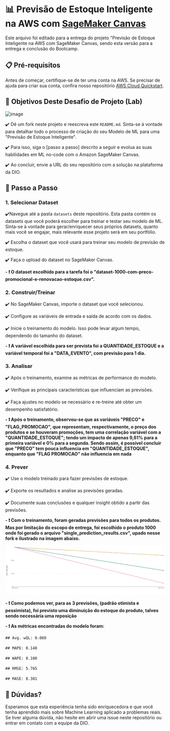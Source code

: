 # 📊 Previsão de Estoque Inteligente na AWS com [SageMaker Canvas](https://aws.amazon.com/pt/sagemaker/canvas/)

Este arquivo foi editado para a entrega do projeto "Previsão de Estoque Inteligente na AWS com SageMaker Canvas, sendo esta versão para a entrega e conclusão do Bootcamp.

## 📋 Pré-requisitos

Antes de começar, certifique-se de ter uma conta na AWS. Se precisar de ajuda para criar sua conta, confira nosso repositório [AWS Cloud Quickstart](https://github.com/digitalinnovationone/aws-cloud-quickstart).


## 🎯 Objetivos Deste Desafio de Projeto (Lab)

![image](https://github.com/digitalinnovationone/lab-aws-sagemaker-canvas-estoque/assets/730492/72f5c21f-5562-491e-aa42-2885a3184650)

:heavy_check_mark: Dê um fork neste projeto e reescreva este `README.md`. Sinta-se à vontade para detalhar todo o processo de criação do seu Modelo de ML para uma "Previsão de Estoque Inteligente".

:heavy_check_mark: Para isso, siga o [passo a passo] descrito a seguir e evolua as suas habilidades em ML no-code com o Amazon SageMaker Canvas.

:heavy_check_mark: Ao concluir, envie a URL do seu repositório com a solução na plataforma da DIO.


## 🚀 Passo a Passo

### 1. Selecionar Dataset

:heavy_check_mark:Navegue até a pasta `datasets` deste repositório. Esta pasta contém os datasets que você poderá escolher para treinar e testar seu modelo de ML. Sinta-se à vontade para gerar/enriquecer seus próprios datasets, quanto mais você se engajar, mais relevante esse projeto será em seu portfólio.

:heavy_check_mark:   Escolha o dataset que você usará para treinar seu modelo de previsão de estoque.

:heavy_check_mark:   Faça o upload do dataset no SageMaker Canvas.

**-  :heavy_exclamation_mark:  O dataset escolhido para a tarefa foi o "dataset-1000-com-preco-promocional-e-renovacao-estoque.csv".**

### 2. Construir/Treinar

:heavy_check_mark:   No SageMaker Canvas, importe o dataset que você selecionou.

:heavy_check_mark:   Configure as variáveis de entrada e saída de acordo com os dados.

:heavy_check_mark:   Inicie o treinamento do modelo. Isso pode levar algum tempo, dependendo do tamanho do dataset.

**-    :heavy_exclamation_mark: A variável escolhida para ser prevista foi a QUANTIDADE_ESTOQUE e a variável temporal foi a "DATA_EVENTO", com previsão para 1 dia.**

### 3. Analisar

:heavy_check_mark:   Após o treinamento, examine as métricas de performance do modelo.

:heavy_check_mark:   Verifique as principais características que influenciam as previsões.

:heavy_check_mark:   Faça ajustes no modelo se necessário e re-treine até obter um desempenho satisfatório.

**-    :heavy_exclamation_mark: Após o treinamento, observou-se que as variáveis "PRECO" e "FLAG_PROMOCAO", que representam, respectivamente, o preço dos produtos e se houveram promoções, tem uma correlação variável com a "QUANTIDADE_ESTOQUE"; tendo um impacto de apenas 9,61% para a primeira variável e 0% para a segunda. Sendo assim, é possível concluir que "PRECO" tem pouca influencia em "QUANTIDADE_ESTOQUE", enquanto que "FLAG PROMOCAO" não influencia em nada**

### 4. Prever

:heavy_check_mark:   Use o modelo treinado para fazer previsões de estoque.

:heavy_check_mark:   Exporte os resultados e analise as previsões geradas.

:heavy_check_mark:   Documente suas conclusões e qualquer insight obtido a partir das previsões.

**-    :heavy_exclamation_mark: Com o treinamento, foram geradas previsões para todos os produtos. Mas por limitação do escopo de entrega, foi escolhido o produto 1000 onde foi gerado o arquivo "single_prediction_results.csv", upado nesse fork e ilustrado na imagem abaixo.**

![Imagem](single_prediction_results.png)

**-   :heavy_exclamation_mark: Como podemos ver, para as 3 previsões, (padrão otimista e pessimista), foi previsto uma diminuição do estoque do produto, talves sendo necessária uma reposição**

**-  :heavy_exclamation_mark: As métricas encontradas do modelo foram:**

    ## Avg. wQL: 0.060
    
    ## MAPE: 0.148
    
    ## WAPE: 0.100
    
    ## RMSE: 5.765

    ## MASE: 0.301

## 🤔 Dúvidas?

Esperamos que esta experiência tenha sido enriquecedora e que você tenha aprendido mais sobre Machine Learning aplicado a problemas reais. Se tiver alguma dúvida, não hesite em abrir uma issue neste repositório ou entrar em contato com a equipe da DIO.
